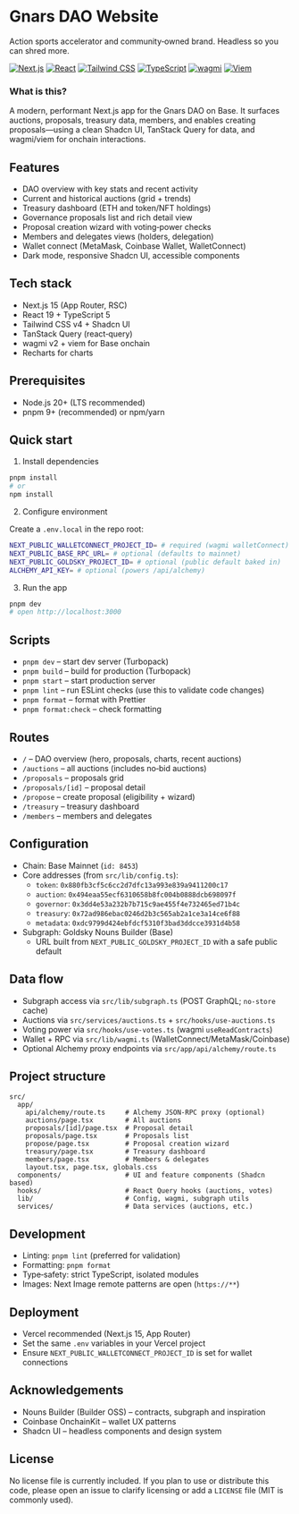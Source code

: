 # Gnars DAO Website

Action sports accelerator and community‑owned brand. Headless so you can shred more.

[![Next.js](https://img.shields.io/badge/Next.js-15.5-000?logo=next.js)](https://nextjs.org/) [![React](https://img.shields.io/badge/React-19-20232a?logo=react)](https://react.dev/) [![Tailwind CSS](https://img.shields.io/badge/Tailwind-4-38B2AC?logo=tailwindcss)](https://tailwindcss.com/) [![TypeScript](https://img.shields.io/badge/TypeScript-5-3178C6?logo=typescript)](https://www.typescriptlang.org/) [![wagmi](https://img.shields.io/badge/wagmi-2.16-000)](https://wagmi.sh/) [![Viem](https://img.shields.io/badge/viem-2.36-000)](https://viem.sh/)

### What is this?

A modern, performant Next.js app for the Gnars DAO on Base. It surfaces auctions, proposals, treasury data, members, and enables creating proposals—using a clean Shadcn UI, TanStack Query for data, and wagmi/viem for onchain interactions.

## Features

- DAO overview with key stats and recent activity
- Current and historical auctions (grid + trends)
- Treasury dashboard (ETH and token/NFT holdings)
- Governance proposals list and rich detail view
- Proposal creation wizard with voting‑power checks
- Members and delegates views (holders, delegation)
- Wallet connect (MetaMask, Coinbase Wallet, WalletConnect)
- Dark mode, responsive Shadcn UI, accessible components

## Tech stack

- Next.js 15 (App Router, RSC)
- React 19 + TypeScript 5
- Tailwind CSS v4 + Shadcn UI
- TanStack Query (react‑query)
- wagmi v2 + viem for Base onchain
- Recharts for charts

## Prerequisites

- Node.js 20+ (LTS recommended)
- pnpm 9+ (recommended) or npm/yarn

## Quick start

1) Install dependencies

```bash
pnpm install
# or
npm install
```

2) Configure environment

Create a `.env.local` in the repo root:

```bash
NEXT_PUBLIC_WALLETCONNECT_PROJECT_ID= # required (wagmi walletConnect)
NEXT_PUBLIC_BASE_RPC_URL= # optional (defaults to mainnet)
NEXT_PUBLIC_GOLDSKY_PROJECT_ID= # optional (public default baked in)
ALCHEMY_API_KEY= # optional (powers /api/alchemy)
```

3) Run the app

```bash
pnpm dev
# open http://localhost:3000
```

## Scripts

- `pnpm dev` – start dev server (Turbopack)
- `pnpm build` – build for production (Turbopack)
- `pnpm start` – start production server
- `pnpm lint` – run ESLint checks (use this to validate code changes)
- `pnpm format` – format with Prettier
- `pnpm format:check` – check formatting

## Routes

- `/` – DAO overview (hero, proposals, charts, recent auctions)
- `/auctions` – all auctions (includes no‑bid auctions)
- `/proposals` – proposals grid
- `/proposals/[id]` – proposal detail
- `/propose` – create proposal (eligibility + wizard)
- `/treasury` – treasury dashboard
- `/members` – members and delegates

## Configuration

- Chain: Base Mainnet (`id: 8453`)
- Core addresses (from `src/lib/config.ts`):
  - `token`: `0x880fb3cf5c6cc2d7dfc13a993e839a9411200c17`
  - `auction`: `0x494eaa55ecf6310658b8fc004b0888dcb698097f`
  - `governor`: `0x3dd4e53a232b7b715c9ae455f4e732465ed71b4c`
  - `treasury`: `0x72ad986ebac0246d2b3c565ab2a1ce3a14ce6f88`
  - `metadata`: `0xdc9799d424ebfdcf5310f3bad3ddcce3931d4b58`
- Subgraph: Goldsky Nouns Builder (Base)
  - URL built from `NEXT_PUBLIC_GOLDSKY_PROJECT_ID` with a safe public default

## Data flow

- Subgraph access via `src/lib/subgraph.ts` (POST GraphQL; `no-store` cache)
- Auctions via `src/services/auctions.ts` + `src/hooks/use-auctions.ts`
- Voting power via `src/hooks/use-votes.ts` (wagmi `useReadContracts`)
- Wallet + RPC via `src/lib/wagmi.ts` (WalletConnect/MetaMask/Coinbase)
- Optional Alchemy proxy endpoints via `src/app/api/alchemy/route.ts`

## Project structure

```text
src/
  app/
    api/alchemy/route.ts     # Alchemy JSON-RPC proxy (optional)
    auctions/page.tsx        # All auctions
    proposals/[id]/page.tsx  # Proposal detail
    proposals/page.tsx       # Proposals list
    propose/page.tsx         # Proposal creation wizard
    treasury/page.tsx        # Treasury dashboard
    members/page.tsx         # Members & delegates
    layout.tsx, page.tsx, globals.css
  components/                # UI and feature components (Shadcn based)
  hooks/                     # React Query hooks (auctions, votes)
  lib/                       # Config, wagmi, subgraph utils
  services/                  # Data services (auctions, etc.)
```

## Development

- Linting: `pnpm lint` (preferred for validation)
- Formatting: `pnpm format`
- Type‑safety: strict TypeScript, isolated modules
- Images: Next Image remote patterns are open (`https://**`)

## Deployment

- Vercel recommended (Next.js 15, App Router)
- Set the same `.env` variables in your Vercel project
- Ensure `NEXT_PUBLIC_WALLETCONNECT_PROJECT_ID` is set for wallet connections

## Acknowledgements

- Nouns Builder (Builder OSS) – contracts, subgraph and inspiration
- Coinbase OnchainKit – wallet UX patterns
- Shadcn UI – headless components and design system

## License

No license file is currently included. If you plan to use or distribute this code, please open an issue to clarify licensing or add a `LICENSE` file (MIT is commonly used).


